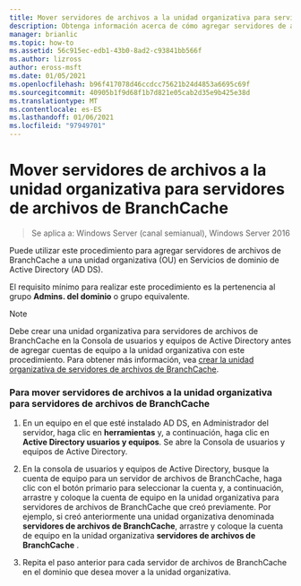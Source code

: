 ```yaml
---
title: Mover servidores de archivos a la unidad organizativa para servidores de archivos de BranchCache
description: Obtenga información acerca de cómo agregar servidores de archivos de BranchCache a una unidad organizativa (OU) en Active Directory Domain Services (AD DS).
manager: brianlic
ms.topic: how-to
ms.assetid: 56c915ec-edb1-43b0-8ad2-c93841bb566f
ms.author: lizross
author: eross-msft
ms.date: 01/05/2021
ms.openlocfilehash: b96f417078d46ccdcc75621b24d4853a6695c69f
ms.sourcegitcommit: 40905b1f9d68f1b7d821e05cab2d35e9b425e38d
ms.translationtype: MT
ms.contentlocale: es-ES
ms.lasthandoff: 01/06/2021
ms.locfileid: "97949701"
---
```

# <a name="move-file-servers-to-the-branchcache-file-servers-organizational-unit"></a>Mover servidores de archivos a la unidad organizativa para servidores de archivos de BranchCache

>Se aplica a: Windows Server (canal semianual), Windows Server 2016

Puede utilizar este procedimiento para agregar servidores de archivos de BranchCache a una unidad organizativa (OU) en Servicios de dominio de Active Directory (AD DS).

El requisito mínimo para realizar este procedimiento es la pertenencia al grupo **Admins. del dominio** o grupo equivalente.

> [!NOTE]
> Debe crear una unidad organizativa para servidores de archivos de BranchCache en la Consola de usuarios y equipos de Active Directory antes de agregar cuentas de equipo a la unidad organizativa con este procedimiento. Para obtener más información, vea [crear la unidad organizativa de servidores de archivos de BranchCache](../../branchcache/deploy/Create-the-BranchCache-File-Servers-Organizational-Unit.md).

### <a name="to-move-file-servers-to-the-branchcache-file-servers-organizational-unit"></a>Para mover servidores de archivos a la unidad organizativa para servidores de archivos de BranchCache

1.  En un equipo en el que esté instalado AD DS, en Administrador del servidor, haga clic en **herramientas** y, a continuación, haga clic en **Active Directory usuarios y equipos**. Se abre la Consola de usuarios y equipos de Active Directory.

2.  En la consola de usuarios y equipos de Active Directory, busque la cuenta de equipo para un servidor de archivos de BranchCache, haga clic con el botón primario para seleccionar la cuenta y, a continuación, arrastre y coloque la cuenta de equipo en la unidad organizativa para servidores de archivos de BranchCache que creó previamente. Por ejemplo, si creó anteriormente una unidad organizativa denominada **servidores de archivos de BranchCache**, arrastre y coloque la cuenta de equipo en la unidad organizativa **servidores de archivos de BranchCache** .

3.  Repita el paso anterior para cada servidor de archivos de BranchCache en el dominio que desea mover a la unidad organizativa.




